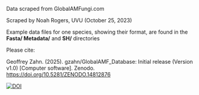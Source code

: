Data scraped from GlobalAMFungi.com

Scraped by Noah Rogers, UVU (October 25, 2023)

Example data files for one species, showing their format, are found in the **Fasta/ Metadata/** and **SH/** directories

Please cite:

Geoffrey Zahn. (2025). gzahn/GlobalAMF_Database: Initial release (Version v1.0) [Computer software]. Zenodo. https://doi.org/10.5281/ZENODO.14812876

[![DOI](https://zenodo.org/badge/711014967.svg)](https://doi.org/10.5281/zenodo.14812875)

